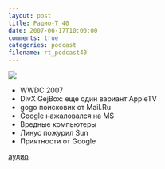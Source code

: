 ```yaml
---
layout: post
title: Радио-T 40
date: 2007-06-17T10:00:00
comments: true
categories: podcast
filename: rt_podcast40
---
```

![](https://radio-t.com/images/radio-t/rt40.JPG)


- WWDC 2007
- DivX GejBox: еще один вариант AppleTV
- gogo поисковик от Mail.Ru
- Google нажаловался на MS
- Вредные компьютеры
- Линус пожурил Sun
- Приятности от Google

[аудио](http://cdn.radio-t.com/rt_podcast40.mp3)
<audio src="http://cdn.radio-t.com/rt_podcast40.mp3" preload="none"></audio>

